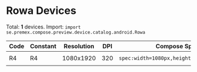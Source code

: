 # Rowa Devices

Total: **1** devices. Import: `import se.premex.compose.preview.device.catalog.android.Rowa`

| Code | Constant | Resolution | DPI | Compose Spec | Preview Usage |
|------|----------|------------|-----|-------------|---------------|
| R4 | R4 | 1080x1920 | 320 | `spec:width=1080px,height=1920px,dpi=320` | `@Preview(device = Rowa.R4)` |

<!-- Generated automatically. Do not edit manually. -->

